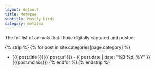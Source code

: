 ```yaml
---
layout: default
title: Metazoa
subtitle: Mostly birds
category: metazoa
---
```


<div class="col-xs-12 col-md-12 blogpost" markdown="1"> 

The full list of animals that I have digitally captured and posted:

{% strip %}
{% for post in site.categories[page.category] %}
* [{{ post.title }}]({{ post.url }}) - {{ post.date | date: "%B %d, %Y" }} ({{post.mclass}})
{% endfor %}
{% endstrip %}

</div>
